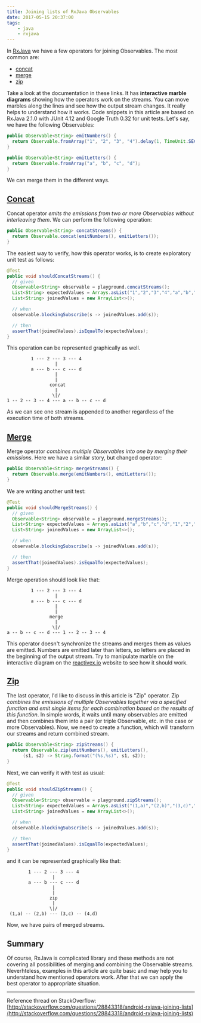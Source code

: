 ```yaml
---
title: Joining lists of RxJava Observables
date: 2017-05-15 20:37:00
tags:
	- java
	- rxjava
---
```


In [RxJava](https://github.com/ReactiveX/RxJava) we have a few operators for joining Observables. The most common are:

*   [concat](http://reactivex.io/documentation/operators/concat.html)
*   [merge](http://reactivex.io/documentation/operators/merge.html)
*   [zip](http://reactivex.io/documentation/operators/zip.html)

Take a look at the documentation in these links. It has **interactive marble diagrams** showing how the operators work on the streams. You can move marbles along the lines and see how the output stream changes. It really helps to understand how it works. Code snippets in this article are based on RxJava 2.1.0 with JUnit 4.12 and Google Truth 0.32 for unit tests. Let's say, we have the following Observables:

```java
public Observable<String> emitNumbers() {
  return Observable.fromArray("1", "2", "3", "4").delay(1, TimeUnit.SECONDS);
}

public Observable<String> emitLetters() {
  return Observable.fromArray("a", "b", "c", "d");
}
```

We can merge them in the different ways.

[Concat](http://reactivex.io/documentation/operators/concat.html)
-----------------------------------------------------------------

Concat operator _emits the emissions from two or more Observables without interleaving them_. We can perform the following operation:

```java
public Observable<String> concatStreams() {
  return Observable.concat(emitNumbers(), emitLetters());
}
```

The easiest way to verify, how this operator works, is to create exploratory unit test as follows:

```java
@Test
public void shouldConcatStreams() {
  // given
  Observable<String> observable = playground.concatStreams();
  List<String> expectedValues = Arrays.asList("1","2","3","4","a","b","c","d");
  List<String> joinedValues = new ArrayList<>();

  // when
  observable.blockingSubscribe(s -> joinedValues.add(s));

  // then
  assertThat(joinedValues).isEqualTo(expectedValues);
}
```

This operation can be represented graphically as well.

```
         1 --- 2 --- 3 --- 4
                  |
         a --- b --- c --- d
                  |
                  |
                concat
                  |
                 \|/
1 -- 2 -- 3 -- 4 --- a -- b -- c -- d
```

As we can see one stream is appended to another regardless of the execution time of both streams.

[Merge](http://reactivex.io/documentation/operators/merge.html)
---------------------------------------------------------------

Merge operator _combines multiple Observables into one by merging their emissions_. Here we have a similar story, but changed operator:

```java
public Observable<String> mergeStreams() {
  return Observable.merge(emitNumbers(), emitLetters());
}
```

We are writing another unit test:

```java
@Test
public void shouldMergeStreams() {
  // given
  Observable<String> observable = playground.mergeStreams();
  List<String> expectedValues = Arrays.asList("a","b","c","d","1","2","3","4");
  List<String> joinedValues = new ArrayList<>();

  // when
  observable.blockingSubscribe(s -> joinedValues.add(s));

  // then
  assertThat(joinedValues).isEqualTo(expectedValues);
}
```

Merge operation should look like that:

```
         1 --- 2 --- 3 --- 4
                  |
         a --- b --- c --- d
                  |
                  |
                merge
                  |
                 \|/
a -- b -- c -- d --- 1 -- 2 -- 3 -- 4
```

This operator doesn't synchronize the streams and merges them as values are emitted. Numbers are emitted later than letters, so letters are placed in the beginning of the output stream. Try to manipulate marble on the interactive diagram on the [reactivex.io](http://reactivex.io) website to see how it should work.

[Zip](http://reactivex.io/documentation/operators/zip.html)
-----------------------------------------------------------

The last operator, I'd like to discuss in this article is "Zip" operator. Zip _combines the emissions of multiple Observables together via a specified function and emit single items for each combination based on the results of this function_. In simple words, it waits until many observables are emitted and then combines them into a pair (or triple Observable, etc. in the case or more Observables). Now, we need to create a function, which will transform our streams and return combined stream.

```java
public Observable<String> zipStreams() {
  return Observable.zip(emitNumbers(), emitLetters(),
      (s1, s2) -> String.format("(%s,%s)", s1, s2));
}
```

Next, we can verify it with test as usual:

```java
@Test
public void shouldZipStreams() {
  // given
  Observable<String> observable = playground.zipStreams();
  List<String> expectedValues = Arrays.asList("(1,a)","(2,b)","(3,c)","(4,d)");
  List<String> joinedValues = new ArrayList<>();

  // when
  observable.blockingSubscribe(s -> joinedValues.add(s));

  // then
  assertThat(joinedValues).isEqualTo(expectedValues);
}
```

and it can be represented graphically like that:

```
        1 --- 2 --- 3 --- 4
                 |
        a --- b --- c --- d
                 |
                 |
                zip
                 |
                \|/
 (1,a) -- (2,b) --- (3,c) -- (4,d)
```

Now, we have pairs of merged streams.

Summary
-------

Of course, RxJava is complicated library and these methods are not covering all possibilities of merging and combining the Observable streams. Neverhteless, examples in this article are quite basic and may help you to understand how mentioned operators work. After that we can apply the best operator to appropriate situation.

* * *

Reference thread on StackOverflow: [http://stackoverflow.com/questions/28843318/android-rxjava-joining-lists](http://stackoverflow.com/questions/28843318/android-rxjava-joining-lists)
